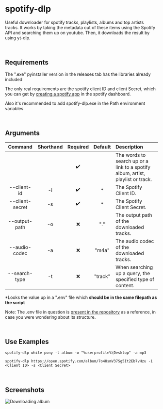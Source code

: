 # spotify-dlp
Useful downloader for spotify tracks, playlists, albums and top artists tracks.
It works by taking the metadata out of these items using the Spotify API and searching them up on youtube.
Then, it downloads the result by using yt-dlp.


&nbsp;
## Requirements
The ".exe" pyinstaller version in the releases tab has the libraries already included

The only real requirements are the spotify client ID and client Secret, which you can get by [creating a spotify app](https://developer.spotify.com/documentation/web-api/concepts/apps) in the spotify dashboard.

Also it's recommended to add spotify-dlp.exe in the Path environment variables


&nbsp;
## Arguments
| Command         | Shorthand | Required           | Default  | Description
|:-:              |:-:        |:-:                 |:-:       |:-
|                 |           | :heavy_check_mark: |          | The words to search up or a link to a spotify album, artist, playlist or track.
| --client-id     | -i        | :heavy_check_mark: | *        | The Spotify Client ID.
| --client-secret | -s        | :heavy_check_mark: | *        | The Spotify Client Secret.
| --output-path   | -o        | :x:                | "."      | The output path of the downloaded tracks.
| --audio-codec   | -a        | :x:                | "m4a"    | The audio codec of the downloaded tracks.
| --search-type   | -t        | :x:                | "track"  | When searching up a query, the specified type of content.

*Looks the value up in a ".env" file which **should be in the same filepath as the script**

Note: The .env file in question is [present in the repository](.env) as a reference, in case you were wondering about its structure.


&nbsp;
## Use Examples
```
spotify-dlp white pony -t album -o "%userprofile%\Desktop" -a mp3
```
```
spotify-dlp https://open.spotify.com/album/7o4UsmV37Sg5It2Eb7vHzu -i <Client ID> -s <Client Secret>
```


&nbsp;
## Screenshots
![Downloading album](https://i.imgur.com/5A51fah.png)